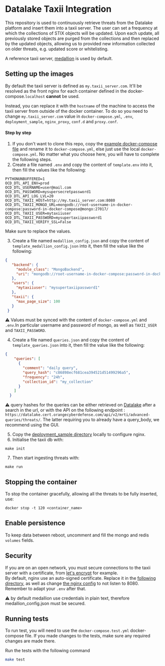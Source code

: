 # Datalake Taxii Integration

 This repository is used to continuously retrieve threats from the Datalake platform and insert them into a taxii server. The user can set a frequency at which the collections of STIX objects will be updated. Upon each update, all previously stored objects are purged from the collections and then replaced by the updated objects, allowing us to provided new information collected on older threats, e.g. updated score or whitelisting.

A reference taxii server, [medallion](https://github.com/oasis-open/cti-taxii-server/) is used by default.

## Setting up the images

By default the taxii server is defined as `my.taxii_server.com`. It'll be resolved as the front nginx for each container defined in the docker-compose.`localhost` __cannot__ be used.

Instead, you can replace it with the `hostname` of the machine to access the taxii server from outside of the docker container. To do so you need to change `my.taxii_server.com` value in `docker-compose.yml`, `.env`, `deployment_sample`, `nginx_proxy`, `conf.d` and `proxy.conf`.

#### Step by step

1. If you don't want to clone this repo, copy the [example docker-compose file](docker-compose.yml.example) and rename it to `docker-compose.yml`, else just use the local `docker-compose.yml`. No matter what you choose here, you will have to complete the following steps.
2. Create a file named `.env` and copy the content of `template.env` into it, then fill the values like the following:

```
PYTHONUNBUFFERED=1
OCD_DTL_API_ENV=prod
OCD_DTL_USERNAME=user@mail.com
OCD_DTL_PASSWORD=mysupersecretpassword1
OCD_DTL_API_LOG_LVL=20
OCD_DTL_TAXII_HOST=http://my.taxii_server.com:8080
OCD_DTL_TAXII_MONGO_URL=mongodb://root-username-in-docker-compose:password-in-docker-compose@mongo:27017/
OCD_DTL_TAXII_USER=mytaxiiuser
OCD_DTL_TAXII_PASSWORD=mysupertaxiipassword1
OCD_DTL_TAXII_VERIFY_SSL=False
```

Make sure to replace the values.

3. Create a file named `medallion_config.json` and copy the content of `template_medallion_config.json` into it, then fill the value like the following:

 ```json
 {
    "backend": {
      "module_class": "MongoBackend",
      "uri": "mongodb://root-username-in-docker-compose:password-in-docker-compose@mongo:27017/"
    },
    "users": {
      "mytaxiiuser": "mysupertaxiipassword1"
    },
    "taxii": {
      "max_page_size": 100
    }
  }
 ```

:warning: Values must be synced with the content of `docker-compose.yml` and `.env`.In particular username and password of mongo, as well as `TAXII_USER` and `TAXII_PASSWORD`.

4. Create a file named `queries.json` and copy the content of `template_queries.json` into it, then fill the value like the following:

```json
{
    "queries": [
      {
        "comment": "daily query",
        "query_hash": "c86898ecf681cea394521d51499296a5",
        "frequency": "24h",
        "collection_id": "my_collection"
      }
    ]
  }
```

:warning: query hashes for the queries can be either retrieved on [Datalake](https://datalake.cert.orangecyberdefense.com/gui/) after a search in the url, or with the API on the following endpoint : `https://datalake.cert.orangecyberdefense.com/api/v2/mrti/advanced-queries/threats/`. The latter requiring you to already have a query_body, we recommend using the GUI.

5. Copy the [deployment_sample directory](deployment_sample) locally to configure nginx.  
6. Initialise the taxii db with:

```shell
make init
```

7. Then start ingesting threats with:

```shell
make run
```

## Stopping the container

To stop the container gracefully, allowing all the threats to be fully inserted, use:

```shell
docker stop -t 120 <container_name>
```

## Enable persistence

To keep data between reboot, uncomment and fill the mongo and redis `volumes` fields.

## Security

If you are on an open network, you must secure connections to the taxii server with a certificate, from [let's encrypt](https://letsencrypt.org/) for example.  
By default, nginx use an auto-signed certificate. Replace it in the [following directory](deployment_sample/certs), as well as change [the nginx config](deployment_sample/nginx_proxy/conf.d/proxy.conf) to not listen to 8080.  
Remember to adapt your `.env` after that.

:warning: by default medallion use credentials in plain text, therefore medallion_config.json must be secured.

## Running tests

To run test, you will need to use the `docker-compose.test.yml` docker-compose file. If you made changes to the tests, make sure any required changes are made there.

Run the tests with the following command

```bash
make test
```
